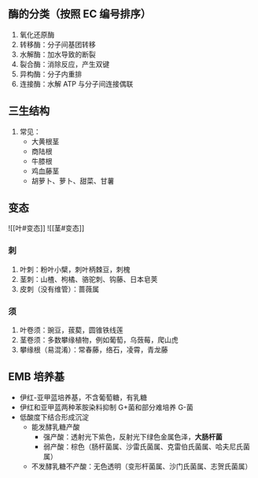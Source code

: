 ## 酶的分类（按照 EC 编号排序）
1. 氧化还原酶
2. 转移酶：分子间基团转移
3. 水解酶：加水导致的断裂
4. 裂合酶：消除反应，产生双键
5. 异构酶：分子内重排
6. 连接酶：水解 ATP 与分子间连接偶联
## 三生结构
1. 常见：
	- 大黄根茎
	- 商陆根
	- 牛膝根
	- 鸡血藤茎
	- 胡萝卜、萝卜、甜菜、甘薯
## 变态
![[叶#变态]] ![[茎#变态]]
### 刺
1. 叶刺：粉叶小檗，刺叶柄棘豆，刺槐
2. 茎刺：山楂、枸橘、骆驼刺、钩藤、日本皂荚
3. 皮刺（没有维管）：蔷薇属
### 须
1. 叶卷须：豌豆，菝葜，圆锥铁线莲
2. 茎卷须：多数攀缘植物，例如葡萄，乌蔹莓，爬山虎
3. 攀缘根（易混淆）：常春藤，络石，凌霄，青龙藤
## EMB 培养基
- 伊红-亚甲蓝培养基，不含葡萄糖，有乳糖
- 伊红和亚甲蓝两种苯胺染料抑制 G+菌和部分难培养 G-菌
- 低酸度下结合形成沉淀
	- 能发酵乳糖产酸
		- 强产酸：透射光下紫色，反射光下绿色金属色泽，**大肠杆菌**
		- 弱产酸：棕色（肠杆菌属、沙雷氏菌属、克雷伯氏菌属、哈夫尼氏菌属）
	- 不发酵乳糖不产酸：无色透明（变形杆菌属、沙门氏菌属、志贺氏菌属）